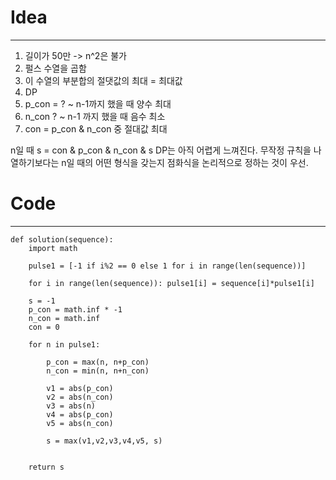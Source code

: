 # Idea
----
1. 길이가 50만 -> n^2은 불가
2. 펄스 수열을 곱함
3. 이 수열의 부분합의 절댓값의 최대 = 최대값
4. DP
5. p_con = ? ~ n-1까지 했을 때 양수 최대
6. n_con ? ~ n-1 까지 했을 때 음수 최소
7. con = p_con & n_con 중 절대값 최대

n일 때 s = con & p_con & n_con & s
DP는 아직 어렵게 느껴진다. 무작정 규칙을 나열하기보다는 n일 때의 어떤 형식을 갖는지 점화식을 논리적으로 정하는 것이 우선.

# Code
----
```
def solution(sequence):
    import math
    
    pulse1 = [-1 if i%2 == 0 else 1 for i in range(len(sequence))]

    for i in range(len(sequence)): pulse1[i] = sequence[i]*pulse1[i] 
    
    s = -1
    p_con = math.inf * -1
    n_con = math.inf
    con = 0
    
    for n in pulse1:
        
        p_con = max(n, n+p_con)
        n_con = min(n, n+n_con)
        
        v1 = abs(p_con)
        v2 = abs(n_con)
        v3 = abs(n)
        v4 = abs(p_con)
        v5 = abs(n_con)
    
        s = max(v1,v2,v3,v4,v5, s)
    

    return s
